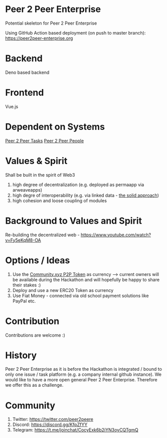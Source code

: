 # Peer 2 Peer Enterprise
Potential skeleton for Peer 2 Peer Enterprise  

Using GitHub Action based deployment (on push to master branch):
https://peer2peer-enterprise.org 


# Backend 
Deno based backend

# Frontend
Vue.js

# Dependent on Systems
[Peer 2 Peer Tasks](https://peer2peer-enterprise.org:1443/) 
[Peer 2 Peer People](https://peer2peer-enterprise.org:3443/)

# Values & Spirit
Shall be built in the spirit of Web3  
1. high degree of decentralization (e.g. deployed as permaapp via arweaveapps)  
2. high degre of interoperability (e.g. via linked data - [the solid approach](https://www.youtube.com/watch?v=Fy5eKqM8-OA))  
3. high cohesion and loose coupling of modules  

# Background to Values and Spirit
Re-building the decentralized web - https://www.youtube.com/watch?v=Fy5eKqM8-OA 
 
# Options / Ideas
1. Use the [Community.xyz P2P Token](https://community.xyz/#vyDjA2UggLj12tcFR-lKAo1kKaZyNeAM2twEJ62xkco/tokens) as currency --> current owners will be available during the Hackathon and will hopefully be happy to share their stakes :) 
2. Deploy and use a new ERC20 Token as currency
3. Use Fiat Money - connected via old school payment solutions like PayPal etc.


# Contribution
Contributions are welcome :)

# History
Peer 2 Peer Enterprise as it is before the Hackathon is integrated / bound to only one issue / task platform (e.g. a company internal github instance). We would like to have a more open general Peer 2 Peer Enterprise. Therefore we offer this as a challenge. 


# Community
1. Twitter: https://twitter.com/peer2peere
2. Discord: https://discord.gg/KfpZfYY
3. Telegram: https://t.me/joinchat/CocyExk6b2iYN3oyCQTgmQ





